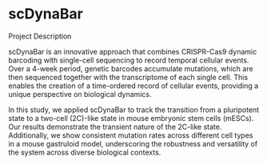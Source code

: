 # scDynaBar

Project Description

scDynaBar is an innovative approach that combines CRISPR-Cas9 dynamic barcoding with single-cell sequencing to record temporal cellular events. Over a 4-week period, genetic barcodes accumulate mutations, which are then sequenced together with the transcriptome of each single cell. This enables the creation of a time-ordered record of cellular events, providing a unique perspective on biological dynamics.

In this study, we applied scDynaBar to track the transition from a pluripotent state to a two-cell (2C)-like state in mouse embryonic stem cells (mESCs). Our results demonstrate the transient nature of the 2C-like state. Additionally, we show consistent mutation rates across different cell types in a mouse gastruloid model, underscoring the robustness and versatility of the system across diverse biological contexts.
